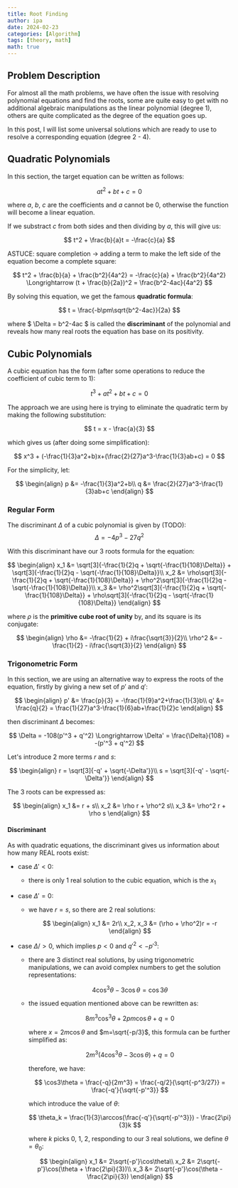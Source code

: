 ```yaml
---
title: Root Finding
author: ipa
date: 2024-02-23
categories: [Algorithm]
tags: [theory, math]
math: true
---
```


## Problem Description

For almost all the math problems, we have often the issue with resolving polynomial equations and find the roots, some are quite easy to get with no additional algebraic manipulations as the linear polynomial (degree 1), others are quite complicated as the degree of the equation goes up.

In this post, I will list some universal solutions which are ready to use to resolve a corresponding equation (degree 2 - 4).

## Quadratic Polynomials

In this section, the target equation can be written as follows:

$$
at^2 + bt + c = 0
$$

where $a$, $b$, $c$ are the coefficients and $a$ cannot be 0, otherwise the function will become a linear equation. 

If we substract $c$ from both sides and then dividing by $a$, this will give us:

$$
t^2 + \frac{b}{a}t = -\frac{c}{a}
$$

ASTUCE: square completion -> adding a term to make the left side of the equation become a complete square:

$$
t^2 + \frac{b}{a} + \frac{b^2}{4a^2} = -\frac{c}{a} + \frac{b^2}{4a^2}
\Longrightarrow (t + \frac{b}{2a})^2 = \frac{b^2-4ac}{4a^2}
$$

By solving this equation, we get the famous **quadratic formula**:

$$
t = \frac{-b\pm\sqrt{b^2-4ac}}{2a}
$$

where $ \Delta = b^2-4ac $ is called the **discriminant** of the polynomial and reveals how many real roots the equation has base on its positivity.

## Cubic Polynomials

A cubic equation has the form (after some operations to reduce the coefficient of cubic term to 1):

$$
t^3 + at^2 + bt + c = 0
$$

The approach we are using here is trying to eliminate the quadratic term by making the following substitution:

$$
t = x - \frac{a}{3}
$$

which gives us (after doing some simplification):

$$
x^3 + (-\frac{1}{3}a^2+b)x+(\frac{2}{27}a^3-\frac{1}{3}ab+c) = 0
$$

For the simplicity, let:

$$
\begin{align}
	p &= -\frac{1}{3}a^2+b\\
	q &= \frac{2}{27}a^3-\frac{1}{3}ab+c
\end{align}
$$

### Regular Form

The discriminant $\Delta$ of a cubic polynomial is given by (TODO):
$$
\Delta = -4p^3 - 27q^2
$$

With this discriminant have our 3 roots formula for the equation:

$$
\begin{align}
	x_1 &= \sqrt[3]{-\frac{1}{2}q + \sqrt{-\frac{1}{108}\Delta}} + \sqrt[3]{-\frac{1}{2}q - \sqrt{-\frac{1}{108}\Delta}}\\
	x_2 &= \rho\sqrt[3]{-\frac{1}{2}q + \sqrt{-\frac{1}{108}\Delta}} + \rho^2\sqrt[3]{-\frac{1}{2}q - \sqrt{-\frac{1}{108}\Delta}}\\
	x_3 &= \rho^2\sqrt[3]{-\frac{1}{2}q + \sqrt{-\frac{1}{108}\Delta}} + \rho\sqrt[3]{-\frac{1}{2}q - \sqrt{-\frac{1}{108}\Delta}}
\end{align}
$$

where $\rho$ is the **primitive cube root of unity** by, and its square is its conjugate:

$$
\begin{align}
\rho &= -\frac{1}{2} + i\frac{\sqrt{3}}{2}\\
\rho^2 &= -\frac{1}{2} - i\frac{\sqrt{3}}{2}
\end{align}
$$

### Trigonometric Form

In this section, we are using an alternative way to express the roots of the equation, firstly by giving a new set of $p'$ and $q'$:

$$
\begin{align}
	p' &= \frac{p}{3} = -\frac{1}{9}a^2+\frac{1}{3}b\\
	q' &= \frac{q}{2} = \frac{1}{27}a^3-\frac{1}{6}ab+\frac{1}{2}c
\end{align}
$$

then discriminant $\Delta$ becomes:

$$
\Delta = -108(p'^3 + q'^2) \Longrightarrow \Delta' = \frac{\Delta}{108} = -(p'^3 + q'^2)
$$

Let's introduce 2 more terms $r$ and $s$:

$$
\begin{align}
	r = \sqrt[3]{-q' + \sqrt{-\Delta'}}\\
	s = \sqrt[3]{-q' - \sqrt{-\Delta'}}
\end{align}
$$

The 3 roots can be expressed as:

$$
\begin{align}
x_1 &= r + s\\
x_2 &= \rho r + \rho^2 s\\
x_3 &= \rho^2 r + \rho s
\end{align}
$$

#### Discriminant

As with quadratic equations, the discriminant gives us information about how many REAL roots exist:

- case $\Delta' < 0$:

  - there is only 1 real solution to the cubic equation, which is the $x_1$

- case $\Delta' = 0$:

  - we have $r = s$, so there are 2 real solutions:
  
    $$
    \begin{align}
    x_1 &= 2r\\
    x_2, x_3 &= (\rho + \rho^2)r = -r
    \end{align}
    $$
  
- case $\Delta/ > 0$, which implies $p < 0$ and $q'^2 < -p'^3$:

  - there are 3 distinct real solutions, by using trigonometric manipulations, we can avoid complex numbers to get the solution representations:
  
    $$
    4\cos^3\theta - 3\cos\theta = \cos3\theta
    $$
    
  - the issued equation mentioned above can be rewritten as:
  
    $$
    8m^3\cos^3\theta + 2pm\cos\theta + q = 0
    $$
    
    where $x=2m\cos\theta$ and $m=\sqrt{-p/3}$, this formula can be further simplified as:
    
    $$
    2m^3(4\cos^3\theta-3\cos\theta) + q = 0
    $$
    
    therefore, we have:
    
    $$
    \cos3\theta = \frac{-q}{2m^3} = \frac{-q/2}{\sqrt{-p^3/27}} = \frac{-q'}{\sqrt{-p'^3}}
    $$
    
    which introduce the value of $\theta$:
    
    $$
    \theta_k = \frac{1}{3}\arccos(\frac{-q'}{\sqrt{-p'^3}}) - \frac{2\pi}{3}k
    $$
    
    where $k$ picks 0, 1, 2, responding to our 3 real solutions, we define $\theta = \theta_0$:
    
    $$
    \begin{align}
    x_1 &= 2\sqrt{-p'}\cos\theta\\
    x_2 &= 2\sqrt{-p'}\cos(\theta + \frac{2\pi}{3})\\
    x_3 &= 2\sqrt{-p'}\cos(\theta - \frac{2\pi}{3})
    \end{align}
    $$
